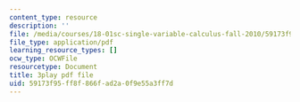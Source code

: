 ```yaml
---
content_type: resource
description: ''
file: /media/courses/18-01sc-single-variable-calculus-fall-2010/59173f95ff8f866fad2a0f9e55a3ff7d_eHJuAByQf5A.pdf
file_type: application/pdf
learning_resource_types: []
ocw_type: OCWFile
resourcetype: Document
title: 3play pdf file
uid: 59173f95-ff8f-866f-ad2a-0f9e55a3ff7d
---
```

